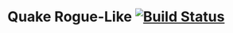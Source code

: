 # Quake Rogue-Like [![Build Status](https://travis-ci.org/fungos/QuakeRL-Rust.svg?branch=develop)](https://travis-ci.org/murilocadanus/quakerl-rust)
